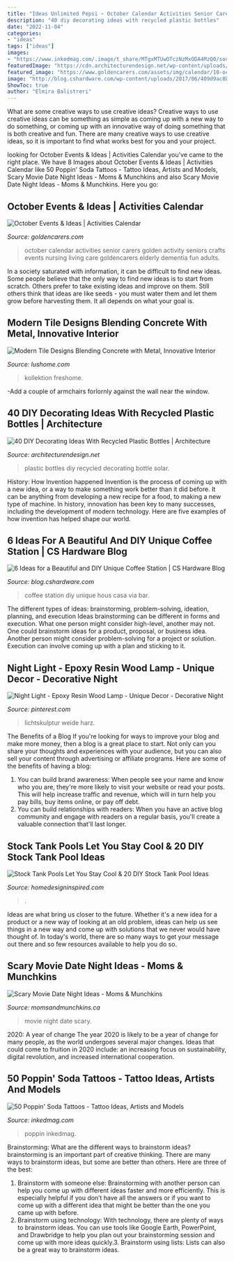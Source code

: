 ```yaml
---
title: "Ideas Unlimited Pepsi ~ October Calendar Activities Senior Carers Golden Activity Seniors Crafts Events Nursing Living Care Goldencarers Elderly Dementia Fun Adults"
description: "40 diy decorating ideas with recycled plastic bottles"
date: "2022-11-04"
categories:
- "ideas"
tags: ["ideas"]
images:
- "https://www.inkedmag.com/.image/t_share/MTgxMTUwOTczNzMxODA4MzQ0/soda-tats.jpg"
featuredImage: "https://cdn.architecturendesign.net/wp-content/uploads/2014/09/DIY-Plastic-Bottles-ideas-20.jpg"
featured_image: "https://www.goldencarers.com/assets/img/calendar/10-october-pinterest.jpg"
image: "http://blog.cshardware.com/wp-content/uploads/2017/06/409d9ac8b10761ebb522a5fa9f125463.jpg"
ShowToc: true
author: "Elmira Balistreri"
---
```



What are some creative ways to use creative ideas?
Creative ways to use creative ideas can be something as simple as coming up with a new way to do something, or coming up with an innovative way of doing something that is both creative and fun. There are many creative ways to use creative ideas, so it is important to find what works best for you and your project.

	

		
looking for October Events &amp; Ideas | Activities Calendar you've came to the right place. We have 8 Images about October Events &amp; Ideas | Activities Calendar like 50 Poppin&#039; Soda Tattoos - Tattoo Ideas, Artists and Models, Scary Movie Date Night Ideas - Moms &amp; Munchkins and also Scary Movie Date Night Ideas - Moms &amp; Munchkins. Here you go:
		
    
## October Events &amp; Ideas | Activities Calendar

<img loading=lazy src="https://www.goldencarers.com/assets/img/calendar/10-october-pinterest.jpg" onerror="this.onerror=null;this.src='https://tse2.mm.bing.net/th?id=OIP.ENFeKe1QCwxpBJR4KHtM3gHaMP&amp;pid=15.1';" alt="October Events &amp; Ideas | Activities Calendar">

_Source: goldencarers.com_

>october calendar activities senior carers golden activity seniors crafts events nursing living care goldencarers elderly dementia fun adults. 

	

In a society saturated with information, it can be difficult to find new ideas. Some people believe that the only way to find new ideas is to start from scratch. Others prefer to take existing ideas and improve on them. Still others think that ideas are like seeds - you must water them and let them grow before harvesting them. It all depends on what your goal is.

    
## Modern Tile Designs Blending Concrete With Metal, Innovative Interior

<img loading=lazy src="https://www.lushome.com/wp-content/uploads/2013/06/concrete-metal-tiles-modern-tile-designs-9.jpg" onerror="this.onerror=null;this.src='https://tse3.mm.bing.net/th?id=OIP.rzYdxjh_uIQGEj2AmquhtQHaJ3&amp;pid=15.1';" alt="Modern Tile Designs Blending Concrete with Metal, Innovative Interior">

_Source: lushome.com_

>kollektion freshome. 

	

-Add a couple of armchairs forlornly against the wall near the window.

    
## 40 DIY Decorating Ideas With Recycled Plastic Bottles | Architecture

<img loading=lazy src="https://cdn.architecturendesign.net/wp-content/uploads/2014/09/DIY-Plastic-Bottles-ideas-20.jpg" onerror="this.onerror=null;this.src='https://tse3.mm.bing.net/th?id=OIP.O4khexyC2Pp1s2suZsFxdQHaJ5&amp;pid=15.1';" alt="40 DIY Decorating Ideas With Recycled Plastic Bottles | Architecture">

_Source: architecturendesign.net_

>plastic bottles diy recycled decorating bottle solar. 

	

History: How Invention happened
Invention is the process of coming up with a new idea, or a way to make something work better than it did before. It can be anything from developing a new recipe for a food, to making a new type of machine. In history, innovation has been key to many successes, including the development of modern technology. Here are five examples of how invention has helped shape our world.

    
## 6 Ideas For A Beautiful And DIY Unique Coffee Station | CS Hardware Blog

<img loading=lazy src="http://blog.cshardware.com/wp-content/uploads/2017/06/409d9ac8b10761ebb522a5fa9f125463.jpg" onerror="this.onerror=null;this.src='https://tse3.mm.bing.net/th?id=OIP.wLGSOtiQfv5w8E2b32pYKgHaLH&amp;pid=15.1';" alt="6 Ideas for a Beautiful and DIY Unique Coffee Station | CS Hardware Blog">

_Source: blog.cshardware.com_

>coffee station diy unique hous casa via bar. 

	

The different types of ideas: brainstorming, problem-solving, ideation, planning, and execution
Ideas brainstorming can be different in forms and execution. What one person might consider high-level, another may not. One could brainstorm ideas for a product, proposal, or business idea. Another person might consider problem-solving for a project or solution. Execution can involve coming up with a plan and sticking to it.

    
## Night Light - Epoxy Resin Wood Lamp - Unique Decor - Decorative Night

<img loading=lazy src="https://i.pinimg.com/736x/22/9e/8e/229e8e02c00bbbafdcad03df5cfde113.jpg" onerror="this.onerror=null;this.src='https://tse1.mm.bing.net/th?id=OIP.aK-P1EyFCF4Fsc0I64KNCwHaJ3&amp;pid=15.1';" alt="Night Light - Epoxy Resin Wood Lamp - Unique Decor - Decorative Night">

_Source: pinterest.com_

>lichtskulptur weide harz. 

	

The Benefits of a Blog
If you're looking for ways to improve your blog and make more money, then a blog is a great place to start. Not only can you share your thoughts and experiences with your audience, but you can also sell your content through advertising or affiliate programs. Here are some of the benefits of having a blog: 
1) You can build brand awareness: When people see your name and know who you are, they're more likely to visit your website or read your posts. This will help increase traffic and revenue, which will in turn help you pay bills, buy items online, or pay off debt. 
2) You can build relationships with readers: When you have an active blog community and engage with readers on a regular basis, you'll create a valuable connection that'll last longer.

    
## Stock Tank Pools Let You Stay Cool &amp; 20 DIY Stock Tank Pool Ideas

<img loading=lazy src="https://www.homedesigninspired.com/wp-content/uploads/2020/06/Stock-Tank-Pool-backyard-oasis-11-1.jpg" onerror="this.onerror=null;this.src='https://tse4.mm.bing.net/th?id=OIP.PObBHUip3VUsG0dlIRMqTgHaM9&amp;pid=15.1';" alt="Stock Tank Pools Let You Stay Cool &amp; 20 DIY Stock Tank Pool Ideas">

_Source: homedesigninspired.com_

>. 

	

Ideas are what bring us closer to the future. Whether it's a new idea for a product or a new way of looking at an old problem, ideas can help us see things in a new way and come up with solutions that we never would have thought of. In today's world, there are so many ways to get your message out there and so few resources available to help you do so.

    
## Scary Movie Date Night Ideas - Moms &amp; Munchkins

<img loading=lazy src="https://www.momsandmunchkins.ca/wp-content/uploads/2015/03/scary-movie-date-night-printables-2.jpg" onerror="this.onerror=null;this.src='https://tse4.mm.bing.net/th?id=OIP.t9C_p76WtvEDps5HAfCITwHaKZ&amp;pid=15.1';" alt="Scary Movie Date Night Ideas - Moms &amp; Munchkins">

_Source: momsandmunchkins.ca_

>movie night date scary. 

	

2020: A year of change
The year 2020 is likely to be a year of change for many people, as the world undergoes several major changes. Ideas that could come to fruition in 2020 include: an increasing focus on sustainability, digital revolution, and increased international cooperation.

    
## 50 Poppin&#039; Soda Tattoos - Tattoo Ideas, Artists And Models

<img loading=lazy src="https://www.inkedmag.com/.image/t_share/MTgxMTUwOTczNzMxODA4MzQ0/soda-tats.jpg" onerror="this.onerror=null;this.src='https://tse2.mm.bing.net/th?id=OIP.fdheqGap2TdhgrOhwDBFPgHaD4&amp;pid=15.1';" alt="50 Poppin&#039; Soda Tattoos - Tattoo Ideas, Artists and Models">

_Source: inkedmag.com_

>poppin inkedmag. 

	

Brainstorming: What are the different ways to brainstorm ideas?
brainstorming is an important part of creative thinking. There are many ways to brainstorm ideas, but some are better than others. Here are three of the best:
1. Brainstorm with someone else: Brainstorming with another person can help you come up with different ideas faster and more efficiently. This is especially helpful if you don’t have all the answers or if you want to come up with a different idea that might be better than the one you came up with before.
2. Brainstorm using technology: With technology, there are plenty of ways to brainstorm ideas. You can use tools like Google Earth, PowerPoint, and Drawbridge to help you plan out your brainstorming session and come up with more ideas quickly.3. Brainstorm using lists: Lists can also be a great way to brainstorm ideas.

